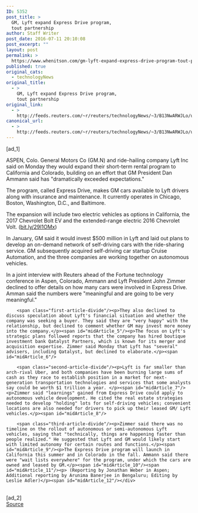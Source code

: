 ```yaml
---
ID: 5352
post_title: >
  GM, Lyft expand Express Drive program,
  tout partnership
author: Staff Writer
post_date: 2016-07-11 20:10:08
post_excerpt: ""
layout: post
permalink: >
  https://www.whenitson.com/gm-lyft-expand-express-drive-program-tout-partnership/
published: true
original_cats:
  - technologyNews
original_title:
  - >
    GM, Lyft expand Express Drive program,
    tout partnership
original_link:
  - >
    http://feeds.reuters.com/~r/reuters/technologyNews/~3/B13NwARWJLo/us-gm-lyft-idUSKCN0ZR1Z4
canonical_url:
  - >
    http://feeds.reuters.com/~r/reuters/technologyNews/~3/B13NwARWJLo/us-gm-lyft-idUSKCN0ZR1Z4
---
```

 [ad_1]
<br><div id="articleText">
<span id="midArticle_start"/>

<span class="focusParagraph" readability="6"><p><span class="articleLocation">ASPEN, Colo.</span> General Motors Co (<span id="symbol_GM.N_0">GM.N</span>) and ride-hailing company Lyft Inc said on Monday they would expand their short-term rental program to California and Colorado, building on an effort that GM President Dan Ammann said has "dramatically exceeded expectations."</p></span><span id="midArticle_0"/><p>The program, called Express Drive, makes GM cars available to Lyft drivers along with insurance and maintenance. It currently operates in Chicago, Boston, Washington, D.C., and Baltimore.</p><span id="midArticle_1"/><p>The expansion will include two electric vehicles as options in California, the 2017 Chevrolet Bolt EV and the extended-range electric 2016 Chevrolet Volt. (<a href="http://bit.ly/29I1OMx">bit.ly/29I1OMx</a>)</p><span id="midArticle_2"/><p>In January, GM said it would invest $500 million in Lyft and laid out plans to develop an on-demand network of self-driving cars with the ride-sharing service. GM subsequently acquired self-driving car startup Cruise Automation, and the three companies are working together on autonomous vehicles.</p><span id="midArticle_3"/><p>In a joint interview with Reuters ahead of the Fortune technology conference in Aspen, Colorado, Ammann and Lyft President John Zimmer declined to offer details on how many cars were involved in Express Drive. Amman said the numbers were "meaningful and are going to be very meaningful."</p><span id="midArticle_4"/>
        
        <span class="first-article-divide"/><p>They also declined to discuss speculation about Lyft's financial situation and whether the company was seeking a buyer. They said they are "very happy" with the relationship, but declined to comment whether GM may invest more money into the company.</p><span id="midArticle_5"/><p>The focus on Lyft's strategic plans followed reports that the company has hired boutique investment bank Qatalyst Partners, which is known for its merger and acquisition expertise. Zimmer said Monday that Lyft has "several" advisers, including Qatalyst, but declined to elaborate.</p><span id="midArticle_6"/>
        
        <span class="second-article-divide"/><p>Lyft is far smaller than arch-rival Uber, and both companies have been burning large sums of cash as they race to establish position in a market for next-generation transportation technologies and services that some analysts say could be worth $1 trillion a year. </p><span id="midArticle_7"/><p>Zimmer said "learnings" gained from Express Drive could apply to autonomous vehicle development. He cited the real estate strategies needed to develop "holding" lots for self-driving vehicles; convenient locations are also needed for drivers to pick up their leased GM/ Lyft vehicles.</p><span id="midArticle_8"/>
        
        <span class="third-article-divide"/><p>Zimmer said there was no timeline on the rollout of autonomous or semi-autonomous Lyft vehicles, saying that "technically, things are happening faster than people realized." He suggested that Lyft and GM would likely start with limited autonomy for certain routes and functions.</p><span id="midArticle_9"/><p>The Express Drive program will launch in California this summer and in Colorado in the fall. Ammann said there were "wait lists everywhere" for the program, under which the cars are owned and leased by GM.</p><span id="midArticle_10"/><span id="midArticle_11"/><p> (Reporting by Jonathan Weber in Aspen; Additional reporting by Arunima Banerjee in Bengaluru; Editing by Leslie Adler)</p><span id="midArticle_12"/></div>
<br>[ad_2]
<br><a href="http://feeds.reuters.com/~r/reuters/technologyNews/~3/B13NwARWJLo/us-gm-lyft-idUSKCN0ZR1Z4">Source </a>